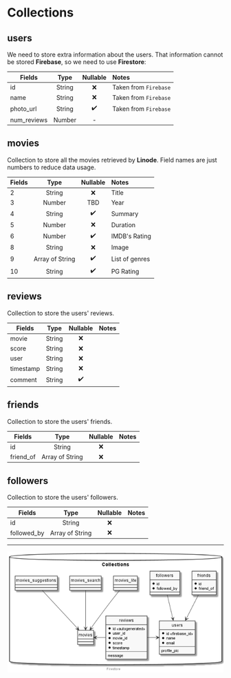 # Collections

## users

We need to store extra information about the users. That information cannot be stored __Firebase__, so we need to use __Firestore__:

| Fields      |  Type  | Nullable | Notes                 |
| ----------- | :----: | :------: | :-------------------- |
| id          | String |    ❌     | Taken from `Firebase` |
| name        | String |    ❌     | Taken from `Firebase` |
| photo_url   | String |    ✔️     | Taken from `Firebase` |
| num_reviews | Number |    -     |                       |

## movies

Collection to store all the movies retrieved by __Linode__. Field names are just numbers to reduce data usage.

| Fields |      Type       | Nullable | Notes          |
| ------ | :-------------: | :------: | :------------- |
| 2      |     String      |    ❌     | Title          |
| 3      |     Number      |   TBD    | Year           |
| 4      |     String      |    ✔️     | Summary        |
| 5      |     Number      |    ❌     | Duration       |
| 6      |     Number      |    ✔️     | IMDB's Rating  |
| 8      |     String      |    ❌     | Image          |
| 9      | Array of String |    ✔️     | List of genres |
| 10     |     String      |    ✔️     | PG Rating      |

## reviews

Collection to store the users' reviews.

| Fields    |  Type  | Nullable | Notes |
| --------- | :----: | :------: | :---- |
| movie     | String |    ❌     |       |
| score     | String |    ❌     |       |
| user      | String |    ❌     |       |
| timestamp | String |    ❌     |       |
| comment   | String |    ✔️     |       |

## friends

Collection to store the users' friends.

| Fields    |      Type       | Nullable | Notes |
| --------- | :-------------: | :------: | :---- |
| id        |     String      |    ❌     |       |
| friend_of | Array of String |    ❌     |       |

## followers

Collection to store the users' followers.

| Fields      |      Type       | Nullable | Notes |
| ----------- | :-------------: | :------: | :---- |
| id          |     String      |    ❌     |       |
| followed_by | Array of String |    ❌     |       |

---

<p align="center">
    <img src="Diagrams/out/firestore/firestore.png"/>
</p>
